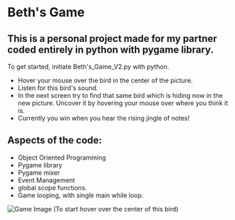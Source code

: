 # Beth's Game

## This is a personal project made for my partner coded entirely in python with pygame library. 

To get started, initiate Beth's_Game_V2.py with python.

- Hover your mouse over the bird in the center of the picture.
- Listen for this bird's sound.
- In the next screen try to find that same bird which is hiding now in the new picture. Uncover it by hovering your mouse over where you think it is.
- Currently you win when you hear the rising jingle of notes!

 ## Aspects of the code:
- Object Oriented Programming
- Pygame library
- Pygame mixer
- Event Management 
- global scope functions.
- Game looping, with single main while loop.

![Game Image](/image_files/Blackbird.jpg)
(To start hover over the center of this bird)